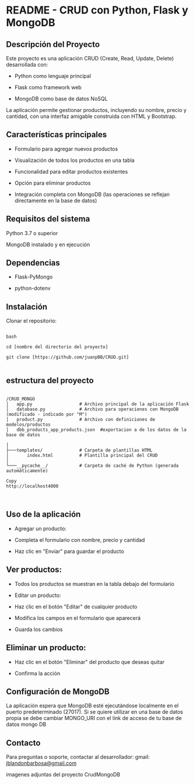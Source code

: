 # README - CRUD con Python, Flask y MongoDB
## Descripción del Proyecto

Este proyecto es una aplicación CRUD (Create, Read, Update, Delete) desarrollada con:

- Python como lenguaje principal

- Flask como framework web

- MongoDB como base de datos NoSQL

La aplicación permite gestionar productos, incluyendo su nombre, precio y cantidad, con una interfaz amigable construida con HTML y Bootstrap.

## Características principales
- Formulario para agregar nuevos productos

- Visualización de todos los productos en una tabla

- Funcionalidad para editar productos existentes

- Opción para eliminar productos

- Integración completa con MongoDB (las operaciones se reflejan directamente en la base de datos)

## Requisitos del sistema
Python 3.7 o superior

MongoDB instalado y en ejecución


## Dependencias


- Flask-PyMongo

- python-dotenv


## Instalación

Clonar el repositorio:

```

bash

cd [nombre del directorio del proyecto]

git clone [https://github.com/juanpBB/CRUD.git]


```

## estructura del proyecto


```

/CRUD_MONGO
│   app.py                  # Archivo principal de la aplicación Flask
│   database.py             # Archivo para operaciones con MongoDB (modificado - indicado por "M")
│   product.py              # Archivo con definiciones de modelos/productos
│   dbb_products_app_products.json  #exportacion a de los datos de la base de datos

│
├───templates/              # Carpeta de plantillas HTML
│       index.html          # Plantilla principal del CRUD
│
└───__pycache__/            # Carpeta de caché de Python (generada automáticamente)

Copy
http://localhost4000



```

## Uso de la aplicación
- Agregar un producto:

- Completa el formulario con nombre, precio y cantidad

- Haz clic en "Enviar" para guardar el producto

## Ver productos:

- Todos los productos se muestran en la tabla debajo del formulario

- Editar un producto:

- Haz clic en el botón "Editar" de cualquier producto

- Modifica los campos en el formulario que aparecerá

- Guarda los cambios

## Eliminar un producto:

- Haz clic en el botón "Eliminar" del producto que deseas quitar

- Confirma la acción

## Configuración de MongoDB
La aplicación espera que MongoDB esté ejecutándose localmente en el puerto predeterminado (27017). Si se quiere utilizar en una base de datos propia se debe cambiar MONGO_URI con el link de acceso de tu base de datos mongo DB



## Contacto
Para preguntas o soporte, contactar al desarrollador: 
gmail:  jblandonbarbosa@gmail.com


imagenes adjuntas del proyecto CrudMongoDB
